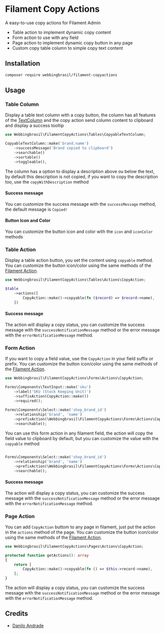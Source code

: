 # Filament Copy Actions

A easy-to-use copy actions for Filament Admin

- Table action to implement dynamic copy content
- Form action to use with any field
- Page action to implement dynamic copy button in any page
- Custom copy table column to simple copy text content

## Installation

```bash
composer require webbingbrasil/filament-copyactions
```

## Usage

### Table Column

Display a table text column with a copy button, the column has all features of the [TextColumn](https://filamentphp.com/docs/2.x/tables/columns#text-column) and the copy action send column content to clipboard and display a success tooltip

```php
use Webbingbrasil\FilamentCopyActions\Tables\CopyableTextColumn;

CopyableTextColumn::make('brand.name')
    ->successMessage('Brand copied to clipboard')
    ->searchable()
    ->sortable()
    ->toggleable(),
```

The column has a option to display a description above ou below the text, by default this description is not copied, if you want to copy the description too, use the `copyWithDescription` method

#### Success message

You can customize the success message with the `successMessage` method, the default message is `Copied!`

#### Button Icon and Color

You can customize the button icon and color with the `icon` and `iconColor` methods

### Table Action

Display a table action button, you set the content using `copyable` method. You can customize the button icon/color using the same methods of the [Filament Action](https://filamentphp.com/docs/2.x/tables/actions#setting-a-color).

```php
use Webbingbrasil\FilamentCopyActions\Tables\Actions\CopyAction;

$table
    ->actions([
        CopyAction::make()->copyable(fn ($record) => $record->name),
    ])
```

#### Success message

The action will display a copy status, you can customize the success message with the `successNotificationMessage` method or the error message with the `errorNotificationMessage` method.


### Form Action

If you want to copy a field value, use the `CopyAction` in your field suffix or prefix. You can customize the button icon/color using the same methods of the [Filament Action](https://filamentphp.com/docs/2.x/tables/actions#setting-a-color).

```php
use Webbingbrasil\FilamentCopyActions\Forms\Actions\CopyAction;

Forms\Components\TextInput::make('sku')
    ->label('SKU (Stock Keeping Unit)')
    ->suffixAction(CopyAction::make())
    ->required();
    
Forms\Components\Select::make('shop_brand_id')
    ->relationship('brand', 'name')
    ->prefixAction(\Webbingbrasil\FilamentCopyActions\Forms\Actions\CopyAction::make())
    ->searchable();
```

You can use this form action in any filament field, the action will copy the field value to clipboard by default, but you can customize the value with the `copyable` method


```php

Forms\Components\Select::make('shop_brand_id')
    ->relationship('brand', 'name')
    ->prefixAction(\Webbingbrasil\FilamentCopyActions\Forms\Actions\CopyAction::make()->copyable(fn ($component) => $component->getOptionLabel()))
    ->searchable();
```

#### Success message

The action will display a copy status, you can customize the success message with the `successNotificationMessage` method or the error message with the `errorNotificationMessage` method.

### Page Action

You can add `CopyAction` buttom to any page in filament, just put the action in the `actions` method of the page. You can customize the button icon/color using the same methods of the [Filament Action](https://filamentphp.com/docs/2.x/tables/actions#setting-a-color).

```php
use Webbingbrasil\FilamentCopyActions\Pages\Actions\CopyAction;

protected function getActions(): array
{
    return [
        CopyAction::make()->copyable(fn () => $this->record->name),
    ];
}
```

The action will display a copy status, you can customize the success message with the `successNotificationMessage` method or the error message with the `errorNotificationMessage` method.

## Credits

-   [Danilo Andrade](https://github.com/dmandrade)

